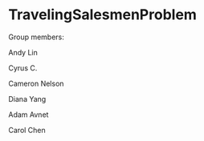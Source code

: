 # TravelingSalesmenProblem

Group members:



Andy Lin

Cyrus C.

Cameron Nelson

Diana Yang

Adam Avnet

Carol Chen
